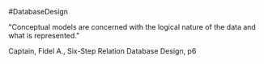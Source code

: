 #DatabaseDesign 

"Conceptual models are concerned with the logical nature of the data and what is represented."

Captain, Fidel A., Six-Step Relation Database Design, p6